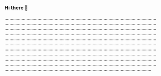 ### Hi there 👋

................................................................................................................................................................................................................................................................................................................................................................................................................................................................................................................................................................................................................................................................................................................................................................................................................................................................................................................................................................................................................................................................................................................................................................................................................................................................................................................................................................................................................